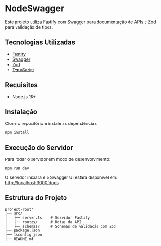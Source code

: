 # NodeSwagger

Este projeto utiliza Fastify com Swagger para documentação de APIs e Zod para validação de tipos.

## Tecnologias Utilizadas

- [Fastify](https://www.fastify.io/)
- [Swagger](https://swagger.io/)
- [Zod](https://zod.dev/)
- [TypeScript](https://www.typescriptlang.org/)

## Requisitos

- Node.js 18+

## Instalação

Clone o repositório e instale as dependências:

```sh
npm install
```

## Execução do Servidor

Para rodar o servidor em modo de desenvolvimento:

```sh
npm run dev
```

O servidor iniciará e o Swagger UI estará disponível em: [http://localhost:3000/docs](http://localhost:3000/docs)

## Estrutura do Projeto

```
project-root/
│── src/
│   ├── server.ts    # Servidor Fastify
│   ├── routes/      # Rotas da API
│   ├── schemas/     # Schemas de validação com Zod
│── package.json
│── tsconfig.json
│── README.md
```

